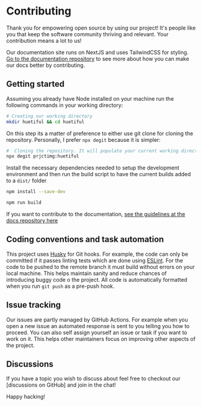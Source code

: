 # Contributing

Thank you for empowering open source by using our project! It's people like you that keep the software community thriving and relevant. Your contribution means a lot to us!

Our documentation site runs on NextJS and uses TailwindCSS for styling. [Go to the documentation repository]() to see more about how you can make our docs better by contributing.

## Getting started

Assuming you already have Node installed on your machine run the following commands in your working directory:

```bash
# Creating our working directory
mkdir huetiful && cd huetiful

```

On this step its a matter of preference to either use git clone for cloning the repository. Personally, I prefer `npx degit` because it is simpler:

```bash
#  Cloning the repository. It will populate your current working directory with all the files in the repository
npx degit prjctimg:huetiful

```

Install the necessary dependencies needed to setup the development environment and then run the build script to have the current builds added to  a `dist/` folder

```bash
npm install --save-dev

npm run build

```

If you want to contribute to the documentation, [see the guidelines at the docs repository here]()

## Coding conventions and task automation

This project uses [Husky]() for Git hooks. For example, the code can only be committed if it passes linting tests which are done using [ESLint](). For the code to be pushed to the remote branch it must build without errors on your local machine. This helps maintain sanity and reduce chances of introducing buggy code o the project. All code is automatically formatted when you run `git push` as a pre-push hook.

## Issue tracking

Our issues are partly managed by GitHub Actions. For example when you open a new issue an automated response is sent to you telling you how to proceed. You can also self assign yourself an issue or task if you want to work on it. This helps other maintainers focus on improving other aspects of the project.

## Discussions

If you have a topic you wish to discuss about feel free to checkout our [discussions on GitHub] and join in the chat!

Happy hacking!
